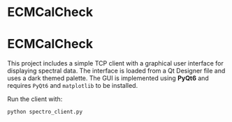 # ECMCalCheck
ECMCalCheck
===============

This project includes a simple TCP client with a graphical user interface for
displaying spectral data. The interface is loaded from a Qt Designer file and
uses a dark themed palette.  The GUI is implemented using **PyQt6** and requires
`PyQt6` and `matplotlib` to be installed.

Run the client with:

```bash
python spectro_client.py
```
